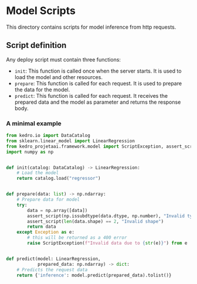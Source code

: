 # Model Scripts

This directory contains scripts for model inference from http requests.

## Script definition

Any deploy script must contain three functions:

- `init`: This function is called once when the server starts. It is used to load the model and other resources.
- `prepare`: This function is called for each request. It is used to prepare the data for the model.
- `predict`: This function is called for each request. It receives the prepared data and the model as parameter and returns the response body.

### A minimal example

```python
from kedro.io import DataCatalog
from sklearn.linear_model import LinearRegression
from kedro_projetaai.framework.model import ScriptException, assert_script
import numpy as np


def init(catalog: DataCatalog) -> LinearRegression:
    # Load the model
    return catalog.load("regressor")


def prepare(data: list) -> np.ndarray:
    # Prepare data for model
    try:
        data = np.array([data])
        assert_script(np.issubdtype(data.dtype, np.number), "Invalid type")
        assert_script(len(data.shape) == 2, "Invalid shape")
        return data
    except Exception as e:
        # this will be returned as a 400 error
        raise ScriptException(f"Invalid data due to {str(e)}") from e


def predict(model: LinearRegression,
            prepared_data: np.ndarray) -> dict:
    # Predicts the request data
    return {'inference': model.predict(prepared_data).tolist()}
```
